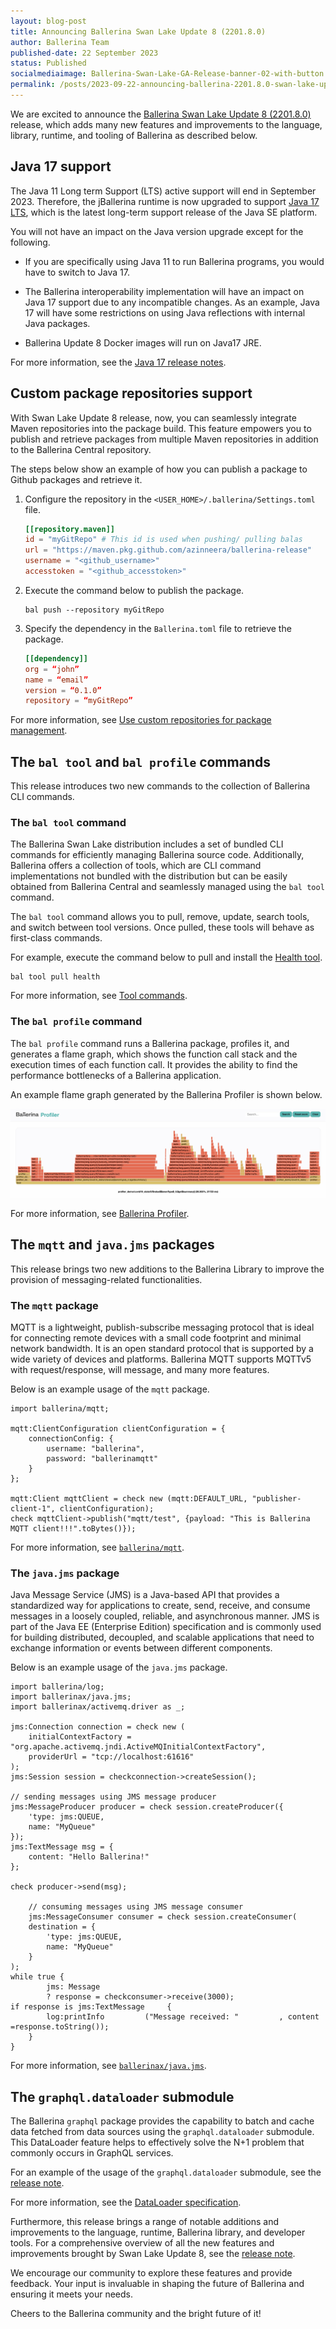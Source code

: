```yaml
---
layout: blog-post
title: Announcing Ballerina Swan Lake Update 8 (2201.8.0)
author: Ballerina Team
published-date: 22 September 2023
status: Published
socialmediaimage: Ballerina-Swan-Lake-GA-Release-banner-02-with-button.png
permalink: /posts/2023-09-22-announcing-ballerina-2201.8.0-swan-lake-update-8/
---
```


<style>.cBlogContent p{white-space: break-spaces !important;}</style>

We are excited to announce the [Ballerina Swan Lake Update 8 (2201.8.0)](https://ballerina.io/downloads/) release, which adds many new features and improvements to the language, library, runtime, and tooling of Ballerina as described below.

## Java 17 support

The Java 11 Long term Support (LTS) active support will end in September 2023. Therefore, the jBallerina runtime is now upgraded to support <a href="https://www.oracle.com/java/technologies/javase/jdk17-archive-downloads.html" target="_blank">Java 17 LTS</a>, which is the latest long-term support release of the Java SE platform.

You will not have an impact on the Java version upgrade except for the following.

- If you are specifically using Java 11 to run Ballerina programs, you would have to switch to Java 17.

- The Ballerina interoperability implementation will have an impact on Java 17 support due to any incompatible changes. As an example, Java 17 will have some restrictions on using Java reflections with internal Java packages.

- Ballerina Update 8 Docker images will run on Java17 JRE.

For more information, see the <a href="https://www.oracle.com/java/technologies/javase/17-relnote-issues.html" target="_blank">Java 17 release notes</a>.

## Custom package repositories support 

With Swan Lake Update 8 release, now, you can seamlessly integrate Maven repositories into the package build. This feature empowers you to publish and retrieve packages from multiple Maven repositories in addition to the Ballerina Central repository.

The steps below show an example of how you can publish a package to Github packages and retrieve it.

1. Configure the repository in the `<USER_HOME>/.ballerina/Settings.toml` file.

    ```toml
    [[repository.maven]]
    id = "myGitRepo" # This id is used when pushing/ pulling balas
    url = "https://maven.pkg.github.com/azinneera/ballerina-release"
    username = "<github_username>"
    accesstoken = "<github_accesstoken>"
    ```

2. Execute the command below to publish the package.

    ```
    bal push --repository myGitRepo
    ```

3. Specify the dependency in the `Ballerina.toml` file to retrieve the package.

    ```toml
    [[dependency]]
    org = “john”
    name = “email”
    version = “0.1.0”
    repository = “myGitRepo”
    ```

For more information, see <a href="https://ballerina.io/learn/manage-dependencies/#use-custom-repositories-for-package-management" target="_blank">Use custom repositories for package management</a>.

## The `bal tool` and `bal profile` commands

This release introduces two new commands to the collection of Ballerina CLI commands.

### The `bal tool` command

The Ballerina Swan Lake distribution includes a set of bundled CLI commands for efficiently managing Ballerina source code. Additionally, Ballerina offers a collection of tools, which are CLI command implementations not bundled with the distribution but can be easily obtained from Ballerina Central and seamlessly managed using the `bal tool` command. 

The `bal tool` command allows you to pull, remove, update, search tools, and switch between tool versions. Once pulled, these tools will behave as first-class commands.

For example, execute the command below to pull and install the <a href="https://ballerina.io/learn/health-tool/" target="_blank">Health tool</a>.

```
bal tool pull health
```

For more information, see <a href="https://ballerina.io/learn/cli-commands/#tool-commands" target="_blank">Tool commands</a>.

### The `bal profile` command

The `bal profile` command runs a Ballerina package, profiles it, and generates a flame graph, which shows the function call stack and the execution times of each function call. It provides the ability to find the performance bottlenecks of a Ballerina application. 

An example flame graph generated by the Ballerina Profiler is shown below.

<img src="/images/ballerina-service-profiler-output.png" alt="Profiler Output">

For more information, see <a href="https://ballerina.io/learn/ballerina-profiler" target="_blank">Ballerina Profiler</a>.

## The `mqtt` and `java.jms` packages

This release brings two new additions to the Ballerina Library to improve the provision of messaging-related functionalities.

### The `mqtt` package

MQTT is a lightweight, publish-subscribe messaging protocol that is ideal for connecting remote devices with a small code footprint and minimal network bandwidth. It is an open standard protocol that is supported by a wide variety of devices and platforms. Ballerina MQTT supports MQTTv5 with request/response, will message, and many more features. 

Below is an example usage of the `mqtt` package.

```ballerina
import ballerina/mqtt;

mqtt:ClientConfiguration clientConfiguration = {
    connectionConfig: {
        username: "ballerina",
        password: "ballerinamqtt"
    }
};

mqtt:Client mqttClient = check new (mqtt:DEFAULT_URL, "publisher-client-1", clientConfiguration);
check mqttClient->publish("mqtt/test", {payload: "This is Ballerina MQTT client!!!".toBytes()});
```

For more information, see <a href="https://central.ballerina.io/ballerina/mqtt" target="_blank">`ballerina/mqtt`</a>.

### The `java.jms` package

Java Message Service (JMS) is a Java-based API that provides a standardized way for applications to create, send, receive, and consume messages in a loosely coupled, reliable, and asynchronous manner. JMS is part of the Java EE (Enterprise Edition) specification and is commonly used for building distributed, decoupled, and scalable applications that need to exchange information or events between different components. 

Below is an example usage of the `java.jms` package.

```ballerina
import ballerina/log;
import ballerinax/java.jms;
import ballerinax/activemq.driver as _;

jms:Connection connection = check new (
    initialContextFactory = "org.apache.activemq.jndi.ActiveMQInitialContextFactory",
    providerUrl = "tcp://localhost:61616"
);
jms:Session session = checkconnection->createSession();

// sending messages using JMS message producer
jms:MessageProducer producer = check session.createProducer({
    'type: jms:QUEUE,
    name: "MyQueue"
});
jms:TextMessage msg = {
    content: "Hello Ballerina!"
};

check producer->send(msg);

    // consuming messages using JMS message consumer
    jms:MessageConsumer consumer = check session.createConsumer(
    destination = {
        'type: jms:QUEUE,
        name: "MyQueue"
    }
);
while true {
        jms: Message
        ? response = checkconsumer->receive(3000);
if response is jms:TextMessage     {
        log:printInfo         ("Message received: "         , content =response.toString());
    }
}
```

For more information, see <a href="https://central.ballerina.io/ballerinax/java.jms" target="_blank">`ballerinax/java.jms`</a>.

## The `graphql.dataloader` submodule

The Ballerina `graphql` package provides the capability to batch and cache data fetched from data sources using the `graphql.dataloader` submodule. This DataLoader feature helps to effectively solve the N+1 problem that commonly occurs in GraphQL services.

For an example of the usage of the `graphql.dataloader` submodule, see the <a href="https://ballerina.io/downloads/swan-lake-release-notes/swan-lake-2201.8.0#graphql-package" target="_blank">release note</a>.

For more information, see the <a href="https://ballerina.io/spec/graphql/#106-dataloader" target="_blank">DataLoader specification</a>.

Furthermore, this release brings a range of notable additions and improvements to the language, runtime, Ballerina library, and developer tools. For a comprehensive overview of all the new features and improvements brought by Swan Lake Update 8, see the <a href="https://ballerina.io/downloads/swan-lake-release-notes/swan-lake-2201.8.0" target="_blank">release note</a>.

We encourage our community to explore these features and provide feedback. Your input is invaluable in shaping the future of Ballerina and ensuring it meets your needs.

Cheers to the Ballerina community and the bright future of it!
